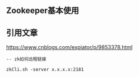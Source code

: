 ## Zookeeper基本使用



## 引用文章

https://www.cnblogs.com/expiator/p/9853378.html







```shel
-- zk如何远程链接

zkCli.sh -server x.x.x.x:2181

```

